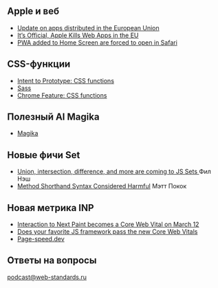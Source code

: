 ## Apple и веб

- [Update on apps distributed in the European Union](https://developer.apple.com/support/dma-and-apps-in-the-eu/)
- [It’s Official, Apple Kills Web Apps in the EU](https://open-web-advocacy.org/blog/its-official-apple-kills-web-apps-in-the-eu/)
- [PWA added to Home Screen are forced to open in Safari](https://bugs.webkit.org/show_bug.cgi?id=268643#c22)

## CSS-функции

- [Intent to Prototype: CSS functions](https://groups.google.com/a/chromium.org/g/blink-dev/c/b-BTxKD-Ldc/m/1pyobjq7AQAJ)
- [Sass](https://sass-lang.com/)
- [Chrome Feature: CSS functions](https://chromestatus.com/feature/5179721933651968)

## Полезный AI Magika

- [Magika](https://google.github.io/magika/)

## Новые фичи Set

- [Union, intersection, difference, and more are coming to JS Sets ](https://www.sonarsource.com/blog/union-intersection-difference-javascript-sets/)Фил Нэш
- [Method Shorthand Syntax Considered Harmful](https://www.totaltypescript.com/method-shorthand-syntax-considered-harmful) Мэтт Покок

## Новая метрика INP

- [Interaction to Next Paint becomes a Core Web Vital on March 12](https://web.dev/blog/inp-cwv-march-12)
- [Does your favorite JS framework pass the new Core Web Vitals](https://twitter.com/FredKSchott/status/1756407637087010947)
- [Page-speed.dev](https://page-speed.dev/)

## Ответы на вопросы

[podcast@web-standards.ru](mailto:podcast@web-standards.ru)
